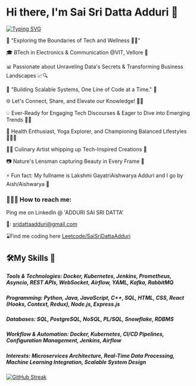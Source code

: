 # Hi there, I'm Sai Sri Datta Adduri 👋

[![Typing SVG](https://readme-typing-svg.demolab.com/?lines=Software+Engineer;Backend+Developer;Machine+Learning+Enthusiast)](https://git.io/typing-svg)



<!--
**adduriAishwarya/adduriAishwarya** is a ✨ _special_ ✨ repository because its `README.md` (this file) appears on your GitHub profile.

Here are some ideas to get you started:

- 🔭 I’m currently working on ...
- 🌱 I’m currently learning ...
- 👯 I’m looking to collaborate on ...
- 🤔 I’m looking for help with ...
- 💬 Ask me about ...
- 📫 How to reach me: ...
- 😄 Pronouns: ...
- ⚡ Fun fact: ...
-->
🌟 "Exploring the Boundaries of Tech and Wellness 🚀🌿"

🎓 BTech in Electronics & Communication @VIT, Vellore 📡

📊 Passionate about Unraveling Data's Secrets & Transforming Business Landscapes 📈🔍

🌟 "Building Scalable Systems, One Line of Code at a Time." 🌟

🌐 Let's Connect, Share, and Elevate our Knowledge! 🚀🌟

💡 Ever-Ready for Engaging Tech Discourses & Eager to Dive into Emerging Trends 📲💬 

🌱 Health Enthusiast, Yoga Explorer, and Championing Balanced Lifestyles 🧘‍♀️🍏

👩‍🍳 Culinary Artist whipping up Tech-Inspired Creations 🍲 

📷 Nature's Lensman capturing Beauty in Every Frame 📸

⚡ Fun fact: My fullname is Lakshmi GayatriAishwarya Adduri and I go by Aish/Aishwarya 🙂


### 🙋🏽‍♀️ How to reach me: 
Ping me on LinkedIn @ 'ADDURI SAI SRI DATTA'

📧: sridattaadduri@gmail.com

⌛Find me coding here  [Leetcode/SaiSriDattaAdduri](https://leetcode.com/u/SaiSriDattaAdduri/)

## 🛠️My Skills 🔧

##### Tools & Technologies: Docker, Kubernetes, Jenkins, Prometheus, Asyncio, REST APIs, WebSocket, Airflow, YAML, Kafka, RabbitMQ

##### Programming: Python, Java, JavaScript, C++, SQL, HTML, CSS, React (Hooks, Context, Redux), Node.js, Express.js

##### Databases: SQL, PostgreSQL, NoSQL, PL/SQL, Snowflake, RDBMS

##### Workflow & Automation: Docker, Kubernetes, CI/CD Pipelines, Configuration Management, Jenkins, Airflow

##### Interests: Microservices Architecture, Real-Time Data Processing, Machine Learning Integration, Scalable System Design


[![GitHub Streak](https://streak-stats.demolab.com/?user=SaiSriDattaAdduri)](https://git.io/streak-stats)


